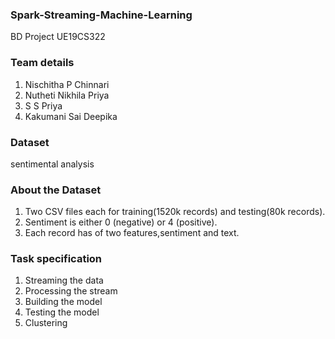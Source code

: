 ### Spark-Streaming-Machine-Learning
BD Project UE19CS322

### Team details
1. Nischitha P Chinnari 
2. Nutheti Nikhila Priya 
3. S S Priya  
4. Kakumani Sai Deepika

### Dataset
sentimental analysis

### About the Dataset
1. Two CSV files each for training(1520k records) and testing(80k records).
2. Sentiment is either 0 (negative) or 4 (positive).
3. Each record has of two features,sentiment and text.

### Task specification
1. Streaming the data
2. Processing the stream
3. Building the model
4. Testing the model
5. Clustering
